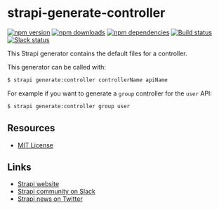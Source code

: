 # strapi-generate-controller

[![npm version](https://img.shields.io/npm/v/strapi-generate-controller.svg)](https://www.npmjs.org/package/strapi-generate-controller)
[![npm downloads](https://img.shields.io/npm/dm/strapi-generate-controller.svg)](https://www.npmjs.org/package/strapi-generate-controller)
[![npm dependencies](https://david-dm.org/wistityhq/strapi-generate-controller.svg)](https://david-dm.org/wistityhq/strapi-generate-controller)
[![Build status](https://travis-ci.org/wistityhq/strapi-generate-controller.svg?branch=master)](https://travis-ci.org/wistityhq/strapi-generate-controller)
[![Slack status](http://strapi-slack.herokuapp.com/badge.svg)](http://slack.strapi.io)

This Strapi generator contains the default files for a controller.

This generator can be called with:

```bash
$ strapi generate:controller controllerName apiName
```

For example if you want to generate a `group` controller for the `user` API:

```bash
$ strapi generate:controller group user
```

## Resources

- [MIT License](LICENSE.md)

## Links

- [Strapi website](http://strapi.io/)
- [Strapi community on Slack](http://slack.strapi.io)
- [Strapi news on Twitter](https://twitter.com/strapijs)
